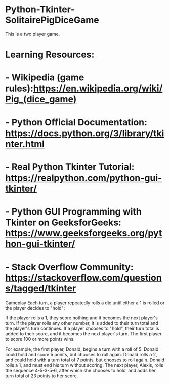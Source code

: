# Python-Tkinter-SolitairePigDiceGame
This is a two player game.

# Learning Resources:
# - Wikipedia (game rules):https://en.wikipedia.org/wiki/Pig_(dice_game)
# - Python Official Documentation: https://docs.python.org/3/library/tkinter.html
# - Real Python Tkinter Tutorial: https://realpython.com/python-gui-tkinter/
# - Python GUI Programming with Tkinter on GeeksforGeeks: https://www.geeksforgeeks.org/python-gui-tkinter/
# - Stack Overflow Community: https://stackoverflow.com/questions/tagged/tkinter


Gameplay
Each turn, a player repeatedly rolls a die until either a 1 is rolled or the player decides to "hold":

If the player rolls a 1, they score nothing and it becomes the next player's turn.
If the player rolls any other number, it is added to their turn total and the player's turn continues.
If a player chooses to "hold", their turn total is added to their score, and it becomes the next player's turn.
The first player to score 100 or more points wins.

For example, the first player, Donald, begins a turn with a roll of 5. Donald could hold and score 5 points, but chooses to roll again. Donald rolls a 2, and could hold with a turn total of 7 points, but chooses to roll again. Donald rolls a 1, and must end his turn without scoring. The next player, Alexis, rolls the sequence 4-5-3-5-6, after which she chooses to hold, and adds her turn total of 23 points to her score.


